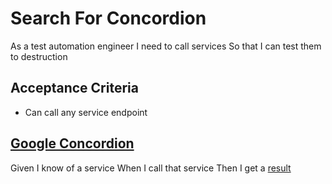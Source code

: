 # Search For Concordion

As a test automation engineer
I need to call services
So that I can test them to destruction

## Acceptance Criteria
* Can call any service endpoint

## [Google Concordion](-)
Given I know of a service 
When I call that service
Then I get a [result](- "c:assertTrue=callService()")

